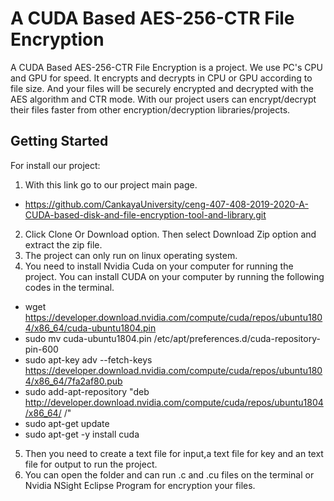 # A CUDA Based AES-256-CTR File Encryption


A CUDA Based AES-256-CTR File Encryption is a project. We use PC's CPU and GPU for speed. It encrypts and decrypts in CPU or GPU according to file size. And your files will be securely encrypted and decrypted with the AES algorithm and CTR mode. With our project users can encrypt/decrypt their files faster from other encryption/decryption libraries/projects.

## Getting Started
For install our project:

1.  With this link go to our project main page. 
 - https://github.com/CankayaUniversity/ceng-407-408-2019-2020-A-CUDA-based-disk-and-file-encryption-tool-and-library.git
 
2. Click Clone Or Download option. Then select Download Zip option and extract the zip file.
3. The project can only run on linux operating system.
4. You need to install Nvidia Cuda on your computer for running the project.  You can install CUDA on your computer by running the following codes in the terminal.
 - wget https://developer.download.nvidia.com/compute/cuda/repos/ubuntu1804/x86_64/cuda-ubuntu1804.pin
 - sudo mv cuda-ubuntu1804.pin /etc/apt/preferences.d/cuda-repository-pin-600
 - sudo apt-key adv --fetch-keys https://developer.download.nvidia.com/compute/cuda/repos/ubuntu1804/x86_64/7fa2af80.pub
 - sudo add-apt-repository "deb http://developer.download.nvidia.com/compute/cuda/repos/ubuntu1804/x86_64/ /"
 - sudo apt-get update
 - sudo apt-get -y install cuda
5. Then you need to create a text file for input,a text file for key and an text file for output to run the project.
6. You can open the folder and can run .c and .cu files on the terminal or Nvidia NSight Eclipse Program for encryption your files.
